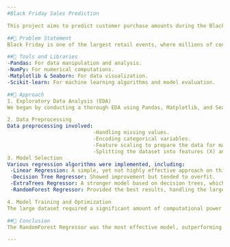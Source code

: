 ```yaml
---
#Black Friday Sales Prediction

This project aims to predict customer purchase amounts during the Black Friday sales event using historical sales data. We implemented multiple regression algorithms and explored their performance to select the best model for this task.

##🎯 Problem Statement
Black Friday is one of the largest retail events, where millions of consumers make purchases. This project focuses on predicting the amount a customer is likely to spend based on various features such as demographics, product details, and past purchase history.

##🔧 Tools and Libraries 
-Pandas: For data manipulation and analysis.
-NumPy: For numerical computations.
-Matplotlib & Seaborn: For data visualization.
-Scikit-learn: For machine learning algorithms and model evaluation.

##📝 Approach
1. Exploratory Data Analysis (EDA)
We began by conducting a thorough EDA using Pandas, Matplotlib, and Seaborn to uncover patterns, outliers, and relationships between features. This step helped identify significant variables and gain insights into the dataset.

2. Data Preprocessing
Data preprocessing involved:     
                            -Handling missing values.
                            -Encoding categorical variables.
                            -Feature scaling to prepare the data for machine learning models.
                            -Splitting the dataset into features (X) and target (y).
3. Model Selection
Various regression algorithms were implemented, including:
 -Linear Regression: A simple, yet not highly effective approach on this complex dataset.
 -Decision Tree Regressor: Showed improvement but tended to overfit.
 -ExtraTrees Regressor: A stronger model based on decision trees, which showed notable improvement.
 -RandomForest Regressor: Provided the best results, handling the large dataset and complex feature interactions effectively.

4. Model Training and Optimization
The large dataset required a significant amount of computational power. To optimize training time, RandomForest was trained using n_jobs=-1, allowing the model to utilize all available CPU cores for parallel processing.

##🚀 Conclusion
The RandomForest Regressor was the most effective model, outperforming others in terms of accuracy and error metrics. By utilizing n_jobs=-1, we were able to optimize training for the large dataset. This project highlights the importance of choosing the right model and computational resources when working with large datasets.

---
```


